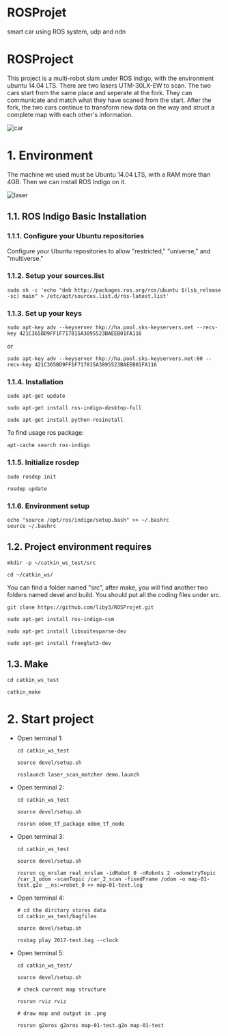 # ROSProjet
smart car using ROS system, udp and ndn
# ROSProject
This project is a multi-robot slam under ROS Indigo, with the environment ubuntu 14.04 LTS. There are two lasers UTM-30LX-EW to scan. The two cars start from the same place and seperate at the fork. They can communicate and match what they have scaned from the start. After the fork, the two cars continue to transform new data on the way and struct a complete map with each other's information.

![car](https://github.com/liby3/ROSProjet/blob/mrslam/photos/car.jpg)

# 1.	Environment
The machine we used must be Ubuntu 14.04 LTS, with a RAM more than 4GB. Then we can install ROS Indigo on it.

![laser](https://github.com/liby3/ROSProjet/blob/mrslam/photos/laser.jpg)

## 1.1.	ROS Indigo Basic Installation

### 1.1.1.	Configure your Ubuntu repositories
Configure your Ubuntu repositories to allow "restricted," "universe," and "multiverse."

###	1.1.2.	Setup your sources.list

	sudo sh -c 'echo "deb http://packages.ros.org/ros/ubuntu $(lsb_release -sc) main" > /etc/apt/sources.list.d/ros-latest.list'

### 1.1.3.	Set up your keys

	sudo apt-key adv --keyserver hkp://ha.pool.sks-keyservers.net --recv-key 421C365BD9FF1F717815A3895523BAEEB01FA116

or

	sudo apt-key adv --keyserver hkp://ha.pool.sks-keyservers.net:80 --recv-key 421C365BD9FF1F717815A3895523BAEEB01FA116

###	1.1.4.	Installation

	sudo apt-get update

	sudo apt-get install ros-indigo-desktop-full

	sudo apt-get install python-rosinstall

To find usage ros package:

	apt-cache search ros-indigo

###	1.1.5.	Initialize rosdep

	sudo rosdep init

	rosdep update

###	1.1.6.	Environment setup

	echo "source /opt/ros/indigo/setup.bash" >> ~/.bashrc
	source ~/.bashrc

## 1.2.	Project environment requires

	mkdir -p ~/catkin_ws_test/src

	cd ~/catkin_ws/

You can find a folder named "src", after make, you will find another two folders named devel and build. You should put all the coding files under src.

	git clone https://github.com/liby3/ROSProjet.git

	sudo apt-get install ros-indigo-csm

	sudo apt-get install libsuitesparse-dev

	sudo apt-get install freeglut3-dev

## 1.3.	Make

	cd catkin_ws_test

	catkin_make


# 2.	Start project
-	Open terminal 1:

		cd catkin_ws_test
	
		source devel/setup.sh

		roslaunch laser_scan_matcher demo.launch

-	Open terminal 2:

		cd catkin_ws_test

		source devel/setup.sh

		rosrun odom_tf_package odom_tf_node

-	Open terminal 3:

		cd catkin_ws_test

		source devel/setup.sh

		rosrun cg_mrslam real_mrslam -idRobot 0 -nRobots 2 -odometryTopic /car_1_odom -scanTopic /car_2_scan -fixedFrame /odom -o map-01-test.g2o __ns:=robot_0 >> map-01-test.log

-	Open terminal 4:

		# cd the dirctory stores data
		cd catkin_ws_test/bagfiles

		source devel/setup.sh

		rosbag play 2017-test.bag --clock


-	Open terminal 5:

		cd catkin_ws_test/

		source devel/setup.sh

		# check current map structure

		rosrun rviz rviz

		# draw map and output in .png

		rosrun g2oros g2oros map-01-test.g2o map-01-test
